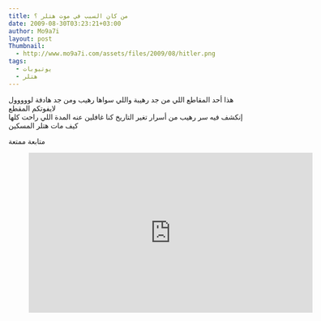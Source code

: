 ```yaml
---
title: من كان السبب في موت هتلر ؟
date: 2009-08-30T03:23:21+03:00
author: Mo9a7i
layout: post
Thumbnail:
  - http://www.mo9a7i.com/assets/files/2009/08/hitler.png
tags:
  - يوتيوبات
  - هتلر
---
```

هذا أحد المقاطع اللي من جد رهيبة واللي سواها رهيب ومن جد هادفة لووووول  
لايفوتكم المقطع  
إنكشف فيه سر رهيب من أسرار تغير التاريخ كنا غافلين عنه المدة اللي راحت كلها  
كيف مات هتلر المسكين

متابعة ممتعة

<figure class="video_container">
<iframe width="560" height="315" src="https://www.youtube.com/embed/lR2UPkEpWJY" frameborder="0" allow="accelerometer; autoplay; clipboard-write; encrypted-media; gyroscope; picture-in-picture" allowfullscreen></iframe></figure>

